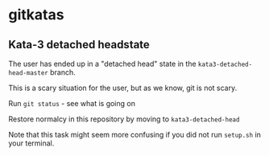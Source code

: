 # gitkatas
## Kata-3 detached headstate
The user has ended up in a "detached head" state in the `kata3-detached-head-master` branch.

This is a scary situation for the user, but as we know, git is not scary.

Run `git status` - see what is going on

Restore normalcy in this repository by moving to `kata3-detached-head`

Note that this task might seem more confusing if you did not run `setup.sh` in your terminal.
